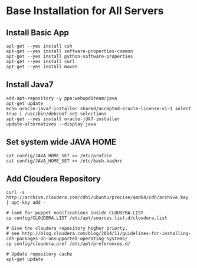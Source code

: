 # Base Installation for All Servers

## Install Basic App

    apt-get --yes install csh
    apt-get --yes install software-properties-common
    apt-get --yes install python-software-properties
    apt-get --yes install curl
    apt-get --yes install maven
  
## Install Java7

    add-apt-repository -y ppa:webupd8team/java
    apt-get update 
    echo oracle-java7-installer shared/accepted-oracle-license-v1-1 select true | /usr/bin/debconf-set-selections
    apt-get --yes install oracle-jdk7-installer
    update-alternatives --display java


## Set system wide JAVA HOME

    cat config/JAVA_HOME_SET >> /etc/profile
    cat config/JAVA_HOME_SET >> /etc/bash.bashrc

## Add Cloudera Repository

    curl -s http://archive.cloudera.com/cdh5/ubuntu/precise/amd64/cdh/archive.key | apt-key add -

    # look for puppet modifications inside CLOUDERA.LIST
    cp config/CLOUDERA.LIST /etc/apt/sources.list.d/cloudera.list

    # Give the claudera repository higher priorty,
    # see http://blog.cloudera.com/blog/2014/11/guidelines-for-installing-cdh-packages-on-unsupported-operating-systems/
    cp config/cloudera.pref /etc/apt/preferences.d/

    # Update repository cache
    apt-get update
